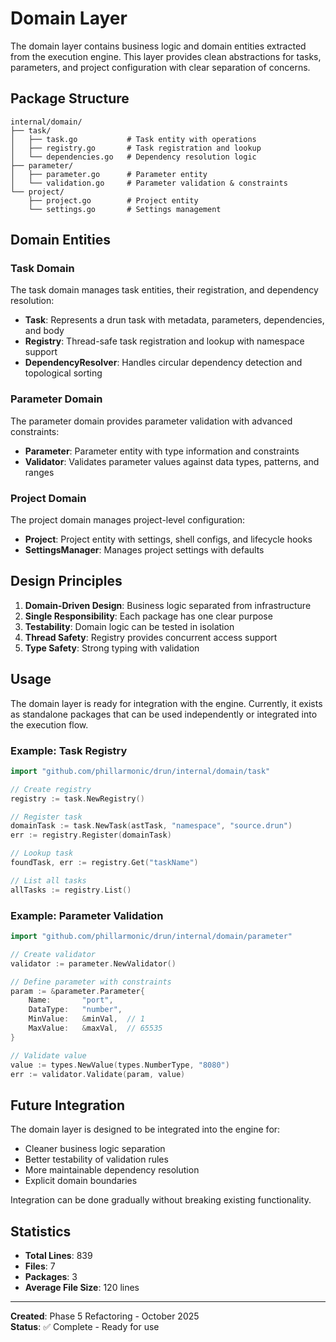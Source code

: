 # Domain Layer

The domain layer contains business logic and domain entities extracted from the execution engine. This layer provides clean abstractions for tasks, parameters, and project configuration with clear separation of concerns.

## Package Structure

```
internal/domain/
├── task/
│   ├── task.go           # Task entity with operations
│   ├── registry.go       # Task registration and lookup
│   └── dependencies.go   # Dependency resolution logic
├── parameter/
│   ├── parameter.go      # Parameter entity
│   └── validation.go     # Parameter validation & constraints
└── project/
    ├── project.go        # Project entity
    └── settings.go       # Settings management
```

## Domain Entities

### Task Domain

The task domain manages task entities, their registration, and dependency resolution:

- **Task**: Represents a drun task with metadata, parameters, dependencies, and body
- **Registry**: Thread-safe task registration and lookup with namespace support
- **DependencyResolver**: Handles circular dependency detection and topological sorting

### Parameter Domain  

The parameter domain provides parameter validation with advanced constraints:

- **Parameter**: Parameter entity with type information and constraints
- **Validator**: Validates parameter values against data types, patterns, and ranges

### Project Domain

The project domain manages project-level configuration:

- **Project**: Project entity with settings, shell configs, and lifecycle hooks
- **SettingsManager**: Manages project settings with defaults

## Design Principles

1. **Domain-Driven Design**: Business logic separated from infrastructure
2. **Single Responsibility**: Each package has one clear purpose  
3. **Testability**: Domain logic can be tested in isolation
4. **Thread Safety**: Registry provides concurrent access support
5. **Type Safety**: Strong typing with validation

## Usage

The domain layer is ready for integration with the engine. Currently, it exists as standalone packages that can be used independently or integrated into the execution flow.

### Example: Task Registry

```go
import "github.com/phillarmonic/drun/internal/domain/task"

// Create registry
registry := task.NewRegistry()

// Register task
domainTask := task.NewTask(astTask, "namespace", "source.drun")
err := registry.Register(domainTask)

// Lookup task
foundTask, err := registry.Get("taskName")

// List all tasks
allTasks := registry.List()
```

### Example: Parameter Validation

```go
import "github.com/phillarmonic/drun/internal/domain/parameter"

// Create validator
validator := parameter.NewValidator()

// Define parameter with constraints
param := &parameter.Parameter{
    Name:       "port",
    DataType:   "number",
    MinValue:   &minVal,  // 1
    MaxValue:   &maxVal,  // 65535
}

// Validate value
value := types.NewValue(types.NumberType, "8080")
err := validator.Validate(param, value)
```

## Future Integration

The domain layer is designed to be integrated into the engine for:

- Cleaner business logic separation
- Better testability of validation rules
- More maintainable dependency resolution
- Explicit domain boundaries

Integration can be done gradually without breaking existing functionality.

## Statistics

- **Total Lines**: 839
- **Files**: 7  
- **Packages**: 3
- **Average File Size**: 120 lines

---

**Created**: Phase 5 Refactoring - October 2025  
**Status**: ✅ Complete - Ready for use
